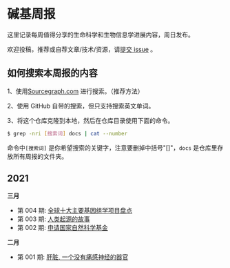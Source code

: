 # 碱基周报

这里记录每周值得分享的生命科学和生物信息学进展内容，周日发布。

欢迎投稿，推荐或自荐文章/技术/资源，请[提交 issue](https://github.com/ShujiaHuang/bioweekly/issues) 。


## 如何搜索本周报的内容

1、使用[Sourcegraph.com](https://sourcegraph.com/github.com/ShujiaHuang/bioweekly/) 进行搜索。（推荐方法）

2、使用 GitHub 自带的搜索，但只支持搜索英文单词。

3、将这个仓库克隆到本地，然后在仓库目录使用下面的命令。

```bash
$ grep -nri [搜索词] docs | cat --number
```

命令中`[搜索词]` 是你希望搜索的关键字，注意要删掉中括号"[]"，`docs` 是仓库里存放所有周报的文件夹。


## 2021

**三月**

- 第 004 期: [全球十大主要基因组学项目盘点](docs/issue-004.md)
- 第 003 期: [人类起源的故事](docs/issue-003.md)
- 第 002 期: [申请国家自然科学基金](docs/issue-002.md)

**二月**

- 第 001 期: [肝脏, 一个没有痛感神经的器官](docs/issue-001.md)

